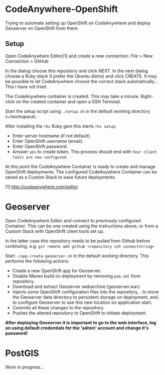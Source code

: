 # CodeAnywhere-OpenShift
Trying to automate setting up OpenShift on CodeAnywhere
and deploy Geoserver on OpenShift from there.

## Setup
Open CodeAnywhere Editor[1] and create a new connection:
File > New Connection > GitHub

In the dialog choose *this* repository and click NEXT.
In the next dialog choose a Ruby stack (I prefer the Ubuntu distro) and click CREATE.
It may be possible to let CodeAnywhere choose the correct stack automatically... This I have not tried.

The CodeAnywhere container is created. This may take a minute.
Right-click on the created container and open a SSH Terminal.

Start the setup script using ``./setup.sh`` in the default working directory (~/workspace).

After installing the ``rhc`` Ruby gem this starts ``rhc setup``:
- Enter server hostname (if not default).
- Enter OpenShift username (email).
- Enter OpenShift password.
- Answer ``yes`` to create token.
This process should end with ``Your client tools are now configured``.

At this point the CodeAnywhere Container is ready to create and manage OpenShift deployments.
The configured CodeAnywhere Container can be saved as a Custom Stack to ease future deployments.

[1] http://codeanywhere.com/editor

# Geoserver
Open CodeAnywhere Editor and connect to previously configured Container.
This can be one created using the instructions above, or from a Custom Stack with OpenShift client tools set up.

In the latter case *this* repository needs to be pulled from Github before continuing.
e.g. ``git remote add github <repository ssh connectstring>``

Start ``./app-create-geoserver.sh`` in the default working directory.
This performs the following actions: 

- Create a new OpenShift app for Geoserver.
- Disable Maven build on deployment by removing ``pom.xml`` from repository.
- Download and extract Geoserver webarchive (geoserver.war).
- Injects some OpenShift configuration files into the repository,
  . to move the Geoserver data directory to persistent storage on deployment, and
  . to configure Geoserver to use this new location on application start.
- Commits all these changes to the repository.
- Pushes the altered repository to OpenShift to initiate deployment.

**After deploying Geoserver it is important to go to the web interface,
log on using default credentials for the 'admin' account and change it's password!**

# PostGIS
Work in progress...
